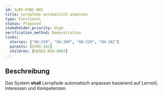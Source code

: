 ```yaml
---
id: SyRS-FUNC-001
title: Lernpfade automatisch anpassen
type: Functional
status: Proposed
stakeholder_priority: High
verification_method: Demonstration
links:
  stories: ["GH-239", "GH-209", "GH-220", "GH-182"]
  parents: [StRS-101]
  children: [HASKI-REQ-0007]
---
```


## Beschreibung
Das System **shall** Lernpfade automatisch anpassen basierend auf Lernstil, Interessen und Kompetenzen.